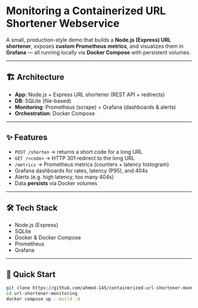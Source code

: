 # Monitoring a Containerized URL Shortener Webservice

A small, production-style demo that builds a **Node.js (Express) URL shortener**, exposes **custom Prometheus metrics**, and visualizes them in **Grafana** — all running locally via **Docker Compose** with persistent volumes.

---

## 🏗 Architecture
- **App**: Node.js + Express URL shortener (REST API + redirects)  
- **DB**: SQLite (file-based)  
- **Monitoring**: Prometheus (scrape) + Grafana (dashboards & alerts)  
- **Orchestration**: Docker Compose  


---

## ✨ Features
- `POST /shorten` → returns a short code for a long URL  
- `GET /<code>` → HTTP 301 redirect to the long URL  
- `/metrics` → Prometheus metrics (counters + latency histogram)  
- Grafana dashboards for rates, latency (P95), and 404s  
- Alerts (e.g. high latency, too many 404s)  
- Data **persists** via Docker volumes  

---

## 🛠 Tech Stack
- Node.js (Express)  
- SQLite  
- Docker & Docker Compose  
- Prometheus  
- Grafana  

---

## 🚀 Quick Start
```bash
git clone https://github.com/ahmed-145/containerized-url-shortener-monnitoring.git
cd url-shortener-monitoring
docker compose up --build -d
